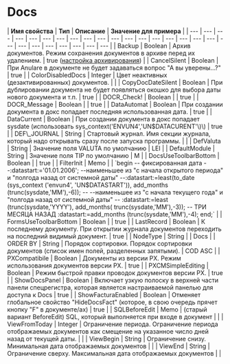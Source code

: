 # Docs

| **Имя свойства**  | **Тип**  | **Описание**  | **Значение для примера** |
| --- | --- | --- | --- | --- | --- | --- | --- | --- | --- | --- | --- | --- | --- | --- | --- | --- | --- | --- | --- | --- | --- | --- | --- | --- | --- |
| Backup | Boolean | Архив документов. Режим сохранения документов в архиве перед их удалением. | true \([настройка архивирования](https://bsoft.gitbook.io/wiki/administrirovanie/arkhivirovanie-backup-udalennykh-dokumentov)\) |
| CancelSilent | Boolean | При Anulare в документе не будет задаваться  вопрос "А вы уверены…?"  | true |
| ColorDisabledDocs | Integer | Цвет неактивных \(дезактивированных\) документов.  |   |
| CopyDocDateSilent | Boolean | При дублировании документа не  будет появляться окошко для выбора  даты нового документа и т.п. | true |
| DOCR\_Check! | Boolean |   | true |
| DOCR\_Message | Boolean |   | true |
| DataAutomat | Boolean | При создании документа в докс попадает  последняя использованная дата.  | true |
| DataCurrent | Boolean | При создании документа в докс  попадает sysdate  \(использовать sys\_context\('ENVUN4','UN$DATACURENT'\)\) | true |
| DEF\_JOURNAL | String   | Стартовый журнал. Имя секции журнала, который надо открывать сразу после запуска программы.    |   |
| DefValuta | String | Значение поля VALUTA по умолчанию  | LEI |
| DefaultModule | String | Значение поля TIP по умолчанию  | M |
| DocsUseToolbarBottom | Boolean |   | true |
| FilterInit | Memo |   | `begin -- фиксированная дата --:datastart:='01.01.2006'; --наименьшее из "с начала открытого периода"                                                                                              и "полгода назад от системной даты" --:datastart:=least(to_date (sys_context                   ('envun4', 'UN$DATASTART')),                    add_months    (trunc(sysdate,'MM'),-6)); -- --наименьшее из                                    "с начала текущего      года" и    "полгода назад от системной даты" -- :datastart:=least (trunc(sysdate,'YYYY'), add_months( trunc(sysdate,'MM'),-3)); -- ТРИ МЕСЯЦА НАЗАД :datastart:=add_months (trunc(sysdate,'MM'),-4); end;` |
| FormsUseToolbarBottom | Boolean |   | true |
| LastRecord | Boolean | К последнему документу. При открытии журнала документов переходить на последний видимый  документ.  | true |
| NodeType | String |   | Docs |
| ORDER BY | String | Порядок сортировки. Порядок сортировки документов \(список имен полей, разделенных запятыми\).   | COD ASC |
| PXCompatibile | Boolean  | Документы из версии PX. Режим использования документов версии PX.  | true  |
| PXCMSimpleEditing | Boolean  | Режим быстрой правки проводок документов версии PX. | true  |
| ShowDocsPanel | Boolean  | Включает узкую полоску в верхней части панели  спецрегистра, которая является настраиваемой  панелью для доступа к Docs  | true  |
| ShowFacturaEnabled | Boolean  | Отменяет глобальное свойство "HideDocsFact"  \(которое, в свою очередь прячет кнопку "F"  в документе/ах\)  | true  |
| SQLBeforeEdit | Memo  | \(старый вариант BeforeEdit\) SQL, который  выполняется при входе в документ |   |
| ViewFromToday | Integer  | Ограничение периода. Ограничение периода отображаемых документов  как смещение на указанное  число дней назад от текущей даты.  |   |
| ViewBegin | String   | Ограничение снизу. Минимальная дата отображаемых документов   |   |
| ViewEnd  | String   | Ограничение сверху. Максимальная дата отображаемых документов   |   |

